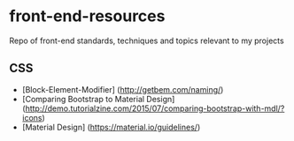 # front-end-resources
Repo of front-end standards, techniques and topics relevant to my projects

## CSS
* [Block-Element-Modifier] (http://getbem.com/naming/)
* [Comparing Bootstrap to Material Design] (http://demo.tutorialzine.com/2015/07/comparing-bootstrap-with-mdl/?icons)
* [Material Design] (https://material.io/guidelines/)
